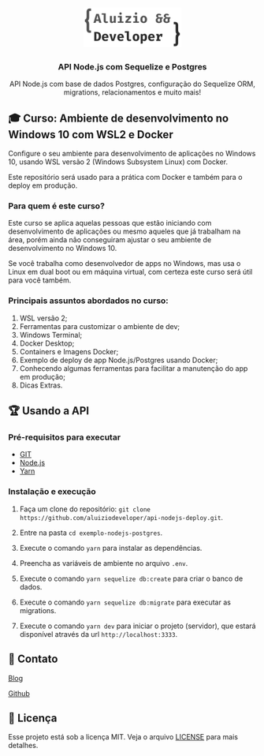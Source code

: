 <h1 align="center">
  <img alt="Aluizio Dveloper" src="src/assets/logotipo.png" width="200px" />
</h1>

<h3 align="center">
  API Node.js com Sequelize e Postgres
</h3>

<p align="center">API Node.js com base de dados Postgres, configuração do Sequelize ORM, migrations, relacionamentos e muito mais!</p>


## 🎓 Curso: Ambiente de desenvolvimento no Windows 10 com WSL2 e Docker

Configure o seu ambiente para desenvolvimento de aplicações no Windows 10, usando WSL versão 2 (Windows Subsystem Linux) com Docker.

Este repositório será usado para a prática com Docker e também para o deploy em produção.


### Para quem é este curso?

Este curso se aplica aquelas pessoas que estão iniciando com desenvolvimento de aplicações ou mesmo aqueles que já trabalham na área, porém ainda não conseguiram ajustar o seu ambiente de desenvolvimento no Windows 10.

Se você trabalha como desenvolvedor de apps no Windows, mas usa o Linux em dual boot ou em máquina virtual, com certeza este curso será útil para você também.

### Principais assuntos abordados no curso:

1. WSL versão 2;
2. Ferramentas para customizar o ambiente de dev;
3. Windows Terminal;
4. Docker Desktop;
5. Containers e Imagens Docker;
6. Exemplo de deploy de app Node.js/Postgres usando Docker;
7. Conhecendo algumas ferramentas para facilitar a manutenção do app em produção;
8. Dicas Extras.


## 🏆 Usando a API

### Pré-requisitos para executar

- [GIT](https://git-scm.com/)
- [Node.js](https://nodejs.org/en/)
- [Yarn](https://yarnpkg.com/pt-BR/docs/install)

### Instalação e execução

1. Faça um clone do repositório: `git clone https://github.com/aluiziodeveloper/api-nodejs-deploy.git`.

2. Entre na pasta `cd exemplo-nodejs-postgres`.
   
3. Execute o comando `yarn` para instalar as dependências.
   
4. Preencha as variáveis de ambiente no arquivo `.env`.
   
5. Execute o comando `yarn sequelize db:create` para criar o banco de dados.
   
6. Execute o comando `yarn sequelize db:migrate` para executar as migrations.
   
7. Execute o comando `yarn dev` para iniciar o projeto (servidor), que estará disponível através da url `http://localhost:3333`.


## 🤝 Contato

[Blog](https://aluiziodeveloper.com.br)

[Github](https://github.com/jorgealuizio)


## 📝 Licença

Esse projeto está sob a licença MIT. Veja o arquivo [LICENSE](LICENSE.md) para mais detalhes.

